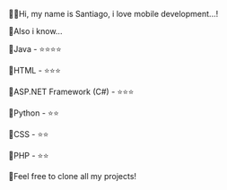 👋🏻Hi, my name is Santiago, i love mobile development...!

🚀Also i know...

📌Java - ⭐⭐⭐⭐

📌HTML - ⭐⭐⭐

📌ASP.NET Framework (C#) - ⭐⭐⭐

📌Python - ⭐⭐

📌CSS - ⭐⭐

📌PHP - ⭐⭐

🗽Feel free to clone all my projects!
